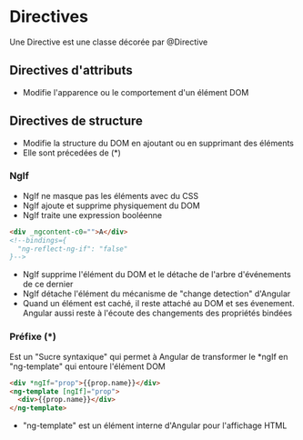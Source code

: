 # Directives 
Une Directive est une classe décorée par @Directive

## Directives d'attributs
* Modifie l'apparence ou le comportement d'un élément DOM

## Directives de structure
* Modifie la structure du DOM en ajoutant ou en supprimant des éléments
* Elle sont précedées de (*)

### NgIf
* NgIf ne masque pas les éléments avec du CSS
* NgIf ajoute et supprime physiquement du DOM
* NgIf traite une expression booléenne
```html
<div _ngcontent-c0="">A</div>
<!--bindings={
  "ng-reflect-ng-if": "false"
}-->
```
* NgIf supprime l'élément du DOM et le détache de l'arbre d'événements de ce dernier
* NgIf détache l'élément du mécanisme de "change detection" d'Angular
* Quand un élément est caché, il reste attaché au DOM et ses évenement. Angular aussi reste à l'écoute des changements des propriétés bindées

### Préfixe (*) 
Est un "Sucre syntaxique" qui permet à Angular de transformer le *ngIf en "ng-template" qui entoure l'élément DOM  
```html
<div *ngIf="prop">{{prop.name}}</div>
<ng-template [ngIf]="prop">
  <div>{{prop.name}}</div>
</ng-template>
```
* "ng-template" est un élément interne d'Angular pour l'affichage HTML
